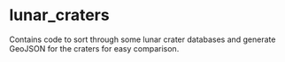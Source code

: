 # lunar_craters
Contains code to sort through some lunar crater databases and generate GeoJSON for the craters for easy comparison.
